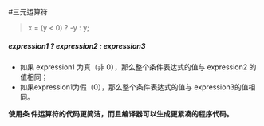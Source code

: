 #三元运算符

> x = (y < 0) ? -y : y; 

##### expression1 ? expression2 : expression3 

* 如果 expression1 为真（非 0），那么整个条件表达式的值与 expression2 的值相同；
* 如果expression1为假（0），那么整个条件表达式的值与 expression3的值相同。

**使用条 件运算符的代码更简洁，而且编译器可以生成更紧凑的程序代码。**

